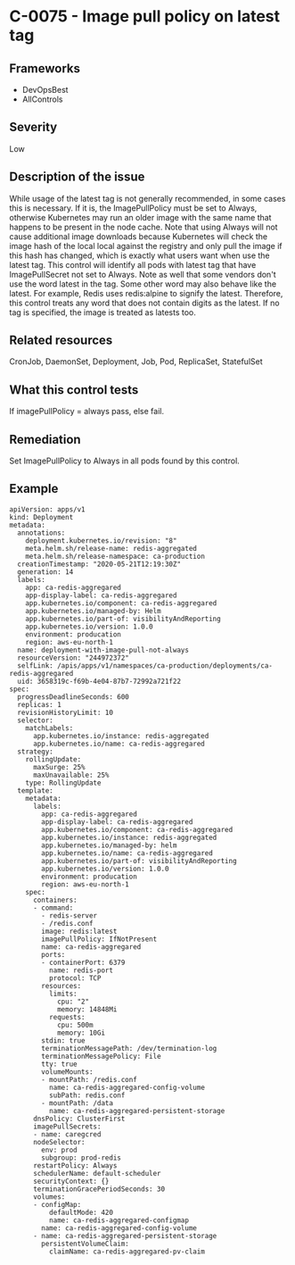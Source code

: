 # C-0075 - Image pull policy on latest tag

## Frameworks
* DevOpsBest
* AllControls
 
## Severity
Low

## Description of the issue
While usage of the latest tag is not generally recommended, in some cases this is necessary. If it is, the ImagePullPolicy must be set to Always, otherwise Kubernetes may run an older image with the same name that happens to be present in the node cache. Note that using Always will not cause additional image downloads because Kubernetes will check the image hash of the local local against the registry and only pull the image if this hash has changed, which is exactly what users want when use the latest tag. This control will identify all pods with latest tag that have ImagePullSecret not set to Always. Note as well that some vendors don't use the word latest in the tag. Some other word may also behave like the latest. For example, Redis uses redis:alpine to signify the latest. Therefore, this control treats any word that does not contain digits as the latest. If no tag is specified, the image is treated as latests too.
 
## Related resources
CronJob, DaemonSet, Deployment, Job, Pod, ReplicaSet, StatefulSet
 
## What this control tests 
If  imagePullPolicy = always pass, else fail.
 
## Remediation
Set ImagePullPolicy to Always in all pods found by this control.
 
## Example
```
apiVersion: apps/v1
kind: Deployment
metadata:
  annotations:
    deployment.kubernetes.io/revision: "8"
    meta.helm.sh/release-name: redis-aggregated
    meta.helm.sh/release-namespace: ca-production
  creationTimestamp: "2020-05-21T12:19:30Z"
  generation: 14
  labels:
    app: ca-redis-aggregared
    app-display-label: ca-redis-aggregared
    app.kubernetes.io/component: ca-redis-aggregared
    app.kubernetes.io/managed-by: Helm
    app.kubernetes.io/part-of: visibilityAndReporting
    app.kubernetes.io/version: 1.0.0
    environment: producation
    region: aws-eu-north-1
  name: deployment-with-image-pull-not-always
  resourceVersion: "244972372"
  selfLink: /apis/apps/v1/namespaces/ca-production/deployments/ca-redis-aggregared
  uid: 3658319c-f69b-4e04-87b7-72992a721f22
spec:
  progressDeadlineSeconds: 600
  replicas: 1
  revisionHistoryLimit: 10
  selector:
    matchLabels:
      app.kubernetes.io/instance: redis-aggregated
      app.kubernetes.io/name: ca-redis-aggregared
  strategy:
    rollingUpdate:
      maxSurge: 25%
      maxUnavailable: 25%
    type: RollingUpdate
  template:
    metadata:
      labels:
        app: ca-redis-aggregared
        app-display-label: ca-redis-aggregared
        app.kubernetes.io/component: ca-redis-aggregared
        app.kubernetes.io/instance: redis-aggregated
        app.kubernetes.io/managed-by: helm
        app.kubernetes.io/name: ca-redis-aggregared
        app.kubernetes.io/part-of: visibilityAndReporting
        app.kubernetes.io/version: 1.0.0
        environment: producation
        region: aws-eu-north-1
    spec:
      containers:
      - command:
        - redis-server
        - /redis.conf
        image: redis:latest
        imagePullPolicy: IfNotPresent
        name: ca-redis-aggregared
        ports:
        - containerPort: 6379
          name: redis-port
          protocol: TCP
        resources:
          limits:
            cpu: "2"
            memory: 14848Mi
          requests:
            cpu: 500m
            memory: 10Gi
        stdin: true
        terminationMessagePath: /dev/termination-log
        terminationMessagePolicy: File
        tty: true
        volumeMounts:
        - mountPath: /redis.conf
          name: ca-redis-aggregared-config-volume
          subPath: redis.conf
        - mountPath: /data
          name: ca-redis-aggregared-persistent-storage
      dnsPolicy: ClusterFirst
      imagePullSecrets:
      - name: caregcred
      nodeSelector:
        env: prod
        subgroup: prod-redis
      restartPolicy: Always
      schedulerName: default-scheduler
      securityContext: {}
      terminationGracePeriodSeconds: 30
      volumes:
      - configMap:
          defaultMode: 420
          name: ca-redis-aggregared-configmap
        name: ca-redis-aggregared-config-volume
      - name: ca-redis-aggregared-persistent-storage
        persistentVolumeClaim:
          claimName: ca-redis-aggregared-pv-claim

```
